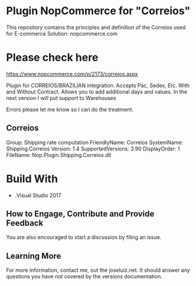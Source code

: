 # Plugin NopCommerce for "Correios"

This repository contains the principles and definition of the Correios used for E-commerce Solution: nopcommerce.com


# Please check here
https://www.nopcommerce.com/p/2173/correios.aspx


Plugin for CORREIOS/BRAZILIAN integration.
Accepts Pac, Sedex, Etc. With and Without Contract.
Allows you to add additional days and values. 
In the next version I will put support to Warehouses

Errors please let me know so I can do the treatment.

## Correios 
Group: Shipping rate computation
FriendlyName: Correios
SystemName: Shipping.Correios
Version: 1.4
SupportedVersions: 3.90
DisplayOrder: 1
FileName: Nop.Plugin.Shipping.Correios.dll


# Build With 
* .Visual Studio 2017

## How to Engage, Contribute and Provide Feedback
You are also encouraged to start a discussion by filing an issue.



## Learning More
For more information, contact me, out the joseluiz.net. It should answer any questions 
you have not covered by the versions documentation.

